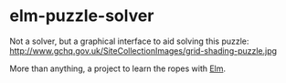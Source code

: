 # elm-puzzle-solver

Not a solver, but a graphical interface to aid solving this puzzle:
http://www.gchq.gov.uk/SiteCollectionImages/grid-shading-puzzle.jpg

More than anything, a project to learn the ropes with [Elm](https://elm-lang.org).
